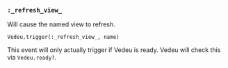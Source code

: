 ### `:_refresh_view_`

Will cause the named view to refresh.

    Vedeu.trigger(:_refresh_view_, name)

This event will only actually trigger if Vedeu is ready. Vedeu will
check this via `Vedeu.ready?`.

